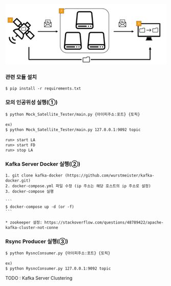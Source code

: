 ![Satellite-Output-Process-Tester 구조](./img/Satellite-Output-Process-Tester-image.PNG)

### 관련 모듈 설치

    $ pip install -r requirements.txt

### 모의 인공위성 실행(①)
    
    $ python Mock_Satellite_Tester/main.py {아이피주소:포트} {토픽}
    
    ex)
    $ python Mock_Satellite_Tester/main.py 127.0.0.1:9092 topic
    
    run> start LA
    run> start FD
    run> stop LA
    
### Kafka Server Docker 실행(②)
    
    1. git clone kafka-docker (https://github.com/wurstmeister/kafka-docker.git)
    2. docker-compose.yml 파일 수정 (ip 주소는 해당 호스트의 ip 주소로 설정)
    3. docker-compose 실행
    
    ```
    $ docker-compose up -d (or -f)
    ```
    
    * zookeeper 설정: https://stackoverflow.com/questions/48789422/apache-kafka-cluster-not-conne

### Rsync Producer 실행(③)

    $ python RysncConsumer.py {아이피주소:포트} {토픽}

    ex)
    $ python RysncConsumer.py 127.0.0.1:9092 topic

TODO : Kafka Server Clustering